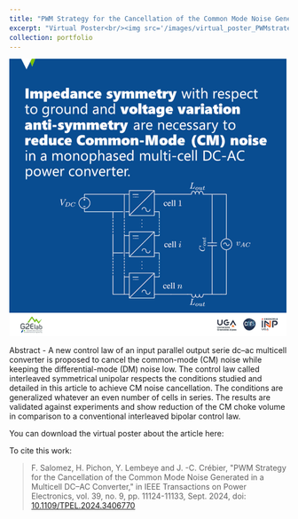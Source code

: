 ```yaml
---
title: "PWM Strategy for the Cancellation of the Common Mode Noise Generated in a Multi-Cell DC-AC Converter"
excerpt: "Virtual Poster<br/><img src='/images/virtual_poster_PWMstrategy.gif'>"
collection: portfolio
---
```

<img src='/images/virtual_poster_PWMstrategy.gif'>

Abstract - A new control law of an input parallel output serie dc–ac multicell converter is proposed to cancel the common-mode (CM) noise while keeping the differential-mode (DM) noise low. The control law called interleaved symmetrical unipolar respects the conditions studied and detailed in this article to achieve CM noise cancellation. The conditions are generalized whatever an even number of cells in series. The results are validated against experiments and show reduction of the CM choke volume in comparison to a conventional interleaved bipolar control law.

You can download the virtual poster about the article here:

To cite this work:
> F. Salomez, H. Pichon, Y. Lembeye and J. -C. Crébier, "PWM Strategy for the Cancellation of the Common Mode Noise Generated in a Multicell DC–AC Converter," in IEEE Transactions on Power Electronics, vol. 39, no. 9, pp. 11124-11133, Sept. 2024, doi: [10.1109/TPEL.2024.3406770](https://www.doi.org/10.1109/TPEL.2024.3406770)
